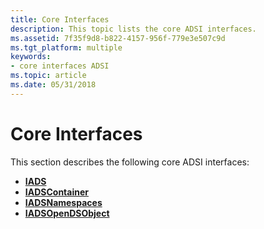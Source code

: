 ```yaml
---
title: Core Interfaces
description: This topic lists the core ADSI interfaces.
ms.assetid: 7f35f9d8-b822-4157-956f-779e3e507c9d
ms.tgt_platform: multiple
keywords:
- core interfaces ADSI
ms.topic: article
ms.date: 05/31/2018
---
```


# Core Interfaces

This section describes the following core ADSI interfaces:

-   [**IADS**](/windows/desktop/api/Iads/nn-iads-iads)
-   [**IADSContainer**](/windows/desktop/api/Iads/nn-iads-iadscontainer)
-   [**IADSNamespaces**](/windows/desktop/api/Iads/nn-iads-iadsnamespaces)
-   [**IADSOpenDSObject**](/windows/desktop/api/Iads/nn-iads-iadsopendsobject)

 

 




